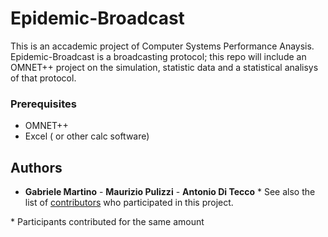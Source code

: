 # Epidemic-Broadcast
This is an accademic project of Computer Systems Performance Anaysis.
Epidemic-Broadcast is a broadcasting protocol; this repo will include an OMNET++ project on the simulation, statistic data and a statistical analisys of that protocol.

### Prerequisites

- OMNET++
- Excel ( or other calc software)

## Authors

* **Gabriele Martino** - **Maurizio Pulizzi** - **Antonio Di Tecco** *
See also the list of [contributors](https://github.com/GabMartino/Epidemic-Broadcast/contributors) who participated in this project.

\* Participants contributed for the same amount
